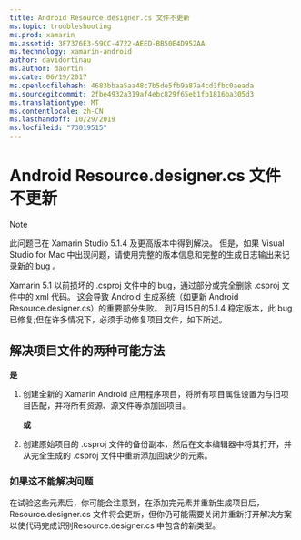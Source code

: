 ```yaml
---
title: Android Resource.designer.cs 文件不更新
ms.topic: troubleshooting
ms.prod: xamarin
ms.assetid: 3F7376E3-59CC-4722-AEED-BB50E4D952AA
ms.technology: xamarin-android
author: davidortinau
ms.author: daortin
ms.date: 06/19/2017
ms.openlocfilehash: 4683bbaa5aa48c7b5de5fb9a87a4cd3fbc0aeada
ms.sourcegitcommit: 2fbe4932a319af4ebc829f65eb1fb1816ba305d3
ms.translationtype: MT
ms.contentlocale: zh-CN
ms.lasthandoff: 10/29/2019
ms.locfileid: "73019515"
---
```

# <a name="my-android-resourcedesignercs-file-will-not-update"></a>Android Resource.designer.cs 文件不更新

> [!NOTE]
> 此问题已在 Xamarin Studio 5.1.4 及更高版本中得到解决。 但是，如果 Visual Studio for Mac 中出现问题，请使用完整的版本信息和完整的生成日志输出来记录[新的 bug](~/cross-platform/troubleshooting/questions/howto-file-bug.md) 。

Xamarin 5.1 以前损坏的 .csproj 文件中的 bug，通过部分或完全删除 .csproj 文件中的 xml 代码。 这会导致 Android 生成系统（如更新 Android Resource.designer.cs）的重要部分失败。 到7月15日的5.1.4 稳定版本，此 bug 已修复;但在许多情况下，必须手动修复项目文件，如下所述。

## <a name="two-possible-approaches-to-fixing-up-the-project-file"></a>解决项目文件的两种可能方法

**是**

1. 创建全新的 Xamarin Android 应用程序项目，将所有项目属性设置为与旧项目匹配，并将所有资源、源文件等添加回项目。

   **或**

2. 创建原始项目的 .csproj 文件的备份副本，然后在文本编辑器中将其打开，并从完全生成的 .csproj 文件中重新添加回缺少的元素。

### <a name="if-this-does-not-solve-the-problem"></a>如果这不能解决问题

在试验这些元素后，你可能会注意到，在添加完元素并重新生成项目后，Resource.designer.cs 文件将会更新，但你仍可能需要关闭并重新打开解决方案以使代码完成识别Resource.designer.cs 中包含的新类型。 

